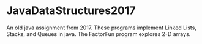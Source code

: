# JavaDataStructures2017
An old java assignment from 2017. These programs implement Linked Lists, Stacks, and Queues in java. The FactorFun program explores 2-D arrays.
